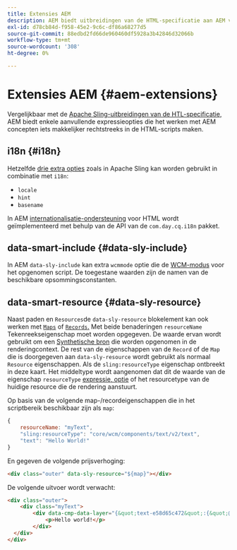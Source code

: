 ```yaml
---
title: Extensies AEM
description: AEM biedt uitbreidingen van de HTML-specificatie aan AEM voor uw gemak als ontwikkelaar.
exl-id: d78cb84d-f958-45e2-9c6c-df86a68277d5
source-git-commit: 88edbd2fd66de960460df5928a3b42846d32066b
workflow-type: tm+mt
source-wordcount: '308'
ht-degree: 0%

---
```


# Extensies AEM {#aem-extensions}

Vergelijkbaar met de [Apache Sling-uitbreidingen van de HTL-specificatie,](https://sling.apache.org/documentation/bundles/scripting/scripting-htl.html#extensions-of-the-htl-specification-1) AEM biedt enkele aanvullende expressieopties die het werken met AEM concepten iets makkelijker rechtstreeks in de HTML-scripts maken.

## i18n {#i18n}

Hetzelfde [drie extra opties](https://sling.apache.org/documentation/bundles/scripting/scripting-htl.html#i18n) zoals in Apache Sling kan worden gebruikt in combinatie met `i18n`:

* `locale`
* `hint`
* `basename`

In AEM [internationalisatie-ondersteuning](https://experienceleague.adobe.com/docs/experience-manager-65/developing/components/internationalization/i18n-dev.html) voor HTML wordt geïmplementeerd met behulp van de API van de `com.day.cq.i18n` pakket.

## data-smart-include {#data-sly-include}

In AEM `data-sly-include` kan extra `wcmmode` optie die de [WCM-modus](https://developer.adobe.com/experience-manager/reference-materials/cloud-service/javadoc/com/day/cq/wcm/api/WCMMode.html) voor het opgenomen script. De toegestane waarden zijn de namen van de beschikbare opsommingsconstanten.

## data-smart-resource {#data-sly-resource}

Naast paden en `Resources`de `data-sly-resource` blokelement kan ook werken met [`Maps`](https://docs.oracle.com/en/java/javase/11/docs/api/java.base/java/util/Map.html) of [`Records`.](https://github.com/apache/sling-org-apache-sling-scripting-sightly-runtime/blob/master/src/main/java/org/apache/sling/scripting/sightly/Record.java) Met beide benaderingen `resourceName` Tekenreekseigenschap moet worden opgegeven. De waarde ervan wordt gebruikt om een [Synthetische bron](https://www.javadoc.io/doc/org.apache.sling/org.apache.sling.api/latest/org/apache/sling/api/resource/SyntheticResource.html) die worden opgenomen in de renderingcontext. De rest van de eigenschappen van de `Record` of de `Map` die is doorgegeven aan `data-sly-resource` wordt gebruikt als normaal `Resource` eigenschappen. Als de `sling:resourceType` eigenschap ontbreekt in deze kaart. Het middeltype wordt aangenomen dat dit de waarde van de eigenschap `resourceType` [expressie, optie](https://github.com/adobe/htl-spec/blob/1.4/SPECIFICATION.md#229-resource) of het resourcetype van de huidige resource die de rendering aanstuurt.

Op basis van de volgende map-/recordeigenschappen die in het scriptbereik beschikbaar zijn als `map`:

```javascript
{
    resourceName: "myText",
    "sling:resourceType": "core/wcm/components/text/v2/text",
    "text": "Hello World!"
}
```

En gegeven de volgende prijsverhoging:

```html
<div class="outer" data-sly-resource="${map}"></div>
```

De volgende uitvoer wordt verwacht:

```html
<div class="outer">
    <div class="myText">
        <div data-cmp-data-layer="{&quot;text-e58d65c472&quot;:{&quot;@type&quot;:&quot;core/wcm/components/text/v2/text&quot;,&quot;xdm:text&quot;:&quot;<p>Hello world!</p>&quot;}}" id="text-e58d65c472" class="cmp-text">
            <p>Hello world!</p>
        </div>
  </div>
</div>
```
